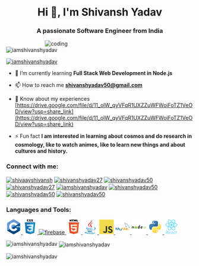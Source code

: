 <h1 align="center">Hi 👋, I'm Shivansh Yadav</h1>
<h3 align="center">A passionate Software Engineer from India</h3>
<img align="right" alt="coding"  width="400" src="https://media2.giphy.com/media/qgQUggAC3Pfv687qPC/giphy.gif"
<p align="left"> <img src="https://komarev.com/ghpvc/?username=iamshivanshyadav&label=Profile%20views&color=0e75b6&style=flat" alt="iamshivanshyadav" /> </p>

<p align="left"> <a href="https://github.com/ryo-ma/github-profile-trophy"><img src="https://github-profile-trophy.vercel.app/?username=iamshivanshyadav" alt="iamshivanshyadav" /></a> </p>

- 🌱 I’m currently learning **Full Stack Web Development in Node.js**

- 📫 How to reach me **shivanshyadav50@gmail.com**

- 📄 Know about my experiences [https://drive.google.com/file/d/11_olW_qyVFqR1UXZZuWFWoiFoTZ1VeOD/view?usp=share_link](https://drive.google.com/file/d/11_olW_qyVFqR1UXZZuWFWoiFoTZ1VeOD/view?usp=share_link)

- ⚡ Fun fact **I am interested in learning about cosmos and do research in cosmology, like to watch animes, like to learn new things and about cultures and history.**

<h3 align="left">Connect with me:</h3>
<p align="left">
<a href="https://twitter.com/shivaayshivansh" target="blank"><img align="center" src="https://raw.githubusercontent.com/rahuldkjain/github-profile-readme-generator/master/src/images/icons/Social/twitter.svg" alt="shivaayshivansh" height="30" width="40" /></a>
<a href="https://linkedin.com/in/shivanshyadav27" target="blank"><img align="center" src="https://raw.githubusercontent.com/rahuldkjain/github-profile-readme-generator/master/src/images/icons/Social/linked-in-alt.svg" alt="shivanshyadav27" height="30" width="40" /></a>
<a href="https://codesandbox.com/shivanshyadav50" target="blank"><img align="center" src="https://raw.githubusercontent.com/rahuldkjain/github-profile-readme-generator/master/src/images/icons/Social/codesandbox.svg" alt="shivanshyadav50" height="30" width="40" /></a>
<a href="https://fb.com/shivanshyadav27" target="blank"><img align="center" src="https://raw.githubusercontent.com/rahuldkjain/github-profile-readme-generator/master/src/images/icons/Social/facebook.svg" alt="shivanshyadav27" height="30" width="40" /></a>
<a href="https://instagram.com/iamshivanshyadav" target="blank"><img align="center" src="https://raw.githubusercontent.com/rahuldkjain/github-profile-readme-generator/master/src/images/icons/Social/instagram.svg" alt="iamshivanshyadav" height="30" width="40" /></a>
<a href="https://www.hackerrank.com/shivanshyadav50" target="blank"><img align="center" src="https://raw.githubusercontent.com/rahuldkjain/github-profile-readme-generator/master/src/images/icons/Social/hackerrank.svg" alt="shivanshyadav50" height="30" width="40" /></a>
<a href="https://www.leetcode.com/shivanshyadav50" target="blank"><img align="center" src="https://raw.githubusercontent.com/rahuldkjain/github-profile-readme-generator/master/src/images/icons/Social/leet-code.svg" alt="shivanshyadav50" height="30" width="40" /></a>
<a href="https://www.hackerearth.com/shivanshyadav50" target="blank"><img align="center" src="https://raw.githubusercontent.com/rahuldkjain/github-profile-readme-generator/master/src/images/icons/Social/hackerearth.svg" alt="shivanshyadav50" height="30" width="40" /></a>
</p>

<h3 align="left">Languages and Tools:</h3>
<p align="left"> <a href="https://www.w3schools.com/cpp/" target="_blank" rel="noreferrer"> <img src="https://raw.githubusercontent.com/devicons/devicon/master/icons/cplusplus/cplusplus-original.svg" alt="cplusplus" width="40" height="40"/> </a> <a href="https://www.w3schools.com/css/" target="_blank" rel="noreferrer"> <img src="https://raw.githubusercontent.com/devicons/devicon/master/icons/css3/css3-original-wordmark.svg" alt="css3" width="40" height="40"/> </a> <a href="https://firebase.google.com/" target="_blank" rel="noreferrer"> <img src="https://www.vectorlogo.zone/logos/firebase/firebase-icon.svg" alt="firebase" width="40" height="40"/> </a> <a href="https://www.w3.org/html/" target="_blank" rel="noreferrer"> <img src="https://raw.githubusercontent.com/devicons/devicon/master/icons/html5/html5-original-wordmark.svg" alt="html5" width="40" height="40"/> </a> <a href="https://www.java.com" target="_blank" rel="noreferrer"> <img src="https://raw.githubusercontent.com/devicons/devicon/master/icons/java/java-original.svg" alt="java" width="40" height="40"/> </a> <a href="https://developer.mozilla.org/en-US/docs/Web/JavaScript" target="_blank" rel="noreferrer"> <img src="https://raw.githubusercontent.com/devicons/devicon/master/icons/javascript/javascript-original.svg" alt="javascript" width="40" height="40"/> </a> <a href="https://www.mysql.com/" target="_blank" rel="noreferrer"> <img src="https://raw.githubusercontent.com/devicons/devicon/master/icons/mysql/mysql-original-wordmark.svg" alt="mysql" width="40" height="40"/> </a> <a href="https://nodejs.org" target="_blank" rel="noreferrer"> <img src="https://raw.githubusercontent.com/devicons/devicon/master/icons/nodejs/nodejs-original-wordmark.svg" alt="nodejs" width="40" height="40"/> </a> <a href="https://www.python.org" target="_blank" rel="noreferrer"> <img src="https://raw.githubusercontent.com/devicons/devicon/master/icons/python/python-original.svg" alt="python" width="40" height="40"/> </a> <a href="https://reactjs.org/" target="_blank" rel="noreferrer"> <img src="https://raw.githubusercontent.com/devicons/devicon/master/icons/react/react-original-wordmark.svg" alt="react" width="40" height="40"/> </a> </p>

<p><img align="left" src="https://github-readme-stats.vercel.app/api/top-langs?username=iamshivanshyadav&show_icons=true&locale=en&layout=compact" alt="iamshivanshyadav" /></p>

<p>&nbsp;<img align="center" src="https://github-readme-stats.vercel.app/api?username=iamshivanshyadav&show_icons=true&locale=en" alt="iamshivanshyadav" /></p>

<p><img align="center" src="https://github-readme-streak-stats.herokuapp.com/?user=iamshivanshyadav&" alt="iamshivanshyadav" /></p>
